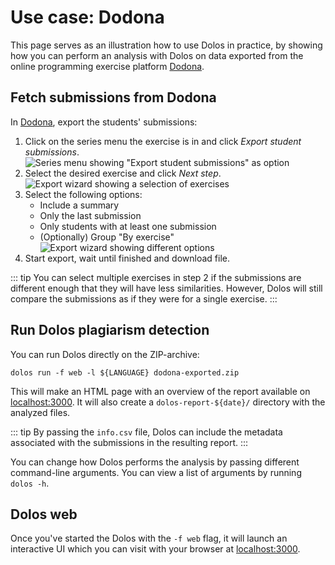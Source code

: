 # Use case: Dodona

This page serves as an illustration how to use Dolos in practice, by showing how
you can perform an analysis with Dolos on data exported from the online
programming exercise platform [Dodona](https://dodona.ugent.be).

## Fetch submissions from Dodona

In [Dodona](https://dodona.ugent.be), export the students' submissions:

1. Click on the series menu the exercise is in and click _Export student submissions_. ![Series menu showing "Export student submissions" as option](/images/dodona-export-0.png)
2. Select the desired exercise and click _Next step_. ![Export wizard showing a selection of exercises](/images/dodona-export-1.png)
3. Select the following options:
    - Include a summary
    - Only the last submission
    - Only students with at least one submission
    - (Optionally) Group "By exercise"
  ![Export wizard showing different options](/images/dodona-export-2.png)
4. Start export, wait until finished and download file.

::: tip
You can select multiple exercises in step 2 if the submissions are different enough that they will have less similarities. However, Dolos will still compare the submissions as if they were for a single exercise.
:::

## Run Dolos plagiarism detection

You can run Dolos directly on the ZIP-archive:

```shell
dolos run -f web -l ${LANGUAGE} dodona-exported.zip
```

This will make an HTML page with an overview of the report available on [localhost:3000](http://localhost:3000). It will also create a `dolos-report-${date}/` directory with the analyzed files.

::: tip
By passing the `info.csv` file, Dolos can include the metadata associated with
the submissions in the resulting report. 
:::

You can change how Dolos performs the analysis by passing different command-line
arguments. You can view a list of arguments by running `dolos -h`.

## Dolos web

Once you've started the Dolos with the `-f web` flag, it will launch an interactive UI which you can visit with your browser at [localhost:3000](http://localhost:3000).

